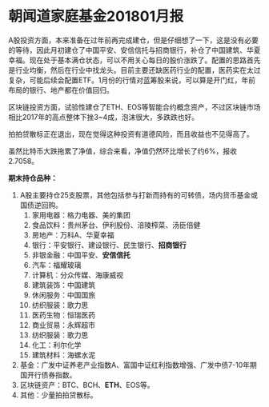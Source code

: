 # 朝闻道家庭基金201801月报

A股投资方面，本来准备在过年前再完成建仓，但是仔细想了一下，这是没有必要的等待，因此月初建仓了中国平安、安信信托与招商银行，补仓了中国建筑、华夏幸福。现在处于基本满仓状态，可以不用关心每日的股价涨跌了。配置的思路首先是行业均衡，然后在行业中找龙头。目前主要还缺医药行业的配置，医药实在太过复杂，可能后续会配置ETF。1月份的行情对蓝筹股来说，可以算是开门红，年前布局的银行、地产都在价值回归。

区块链投资方面，试验性建仓了ETH、EOS等智能合约概念资产，不过区块链市场相比2017年的高点整体下挫3~4成，泡沫很大，多跌跌也好。

拍拍贷散标正在退出，现在觉得这种投资有道德风险，而且收益也不见得高了。

虽然比特币大跌拖累了净值，综合来看，净值仍然环比增长了约6%，报收2.7058。

**期末持仓品种：**

1. A股主要持仓25支股票，其他包括参与打新而持有的可转债，场内货币基金或国债逆回购。
   1. 家用电器：格力电器、美的集团
   2. 食品饮料：贵州茅台、伊利股份、涪陵榨菜、汤臣倍健
   3. 房地产：万科A、华夏幸福
   4. 银行：平安银行、建设银行、民生银行、**招商银行**
   5. 非银金融：中国平安、**安信信托**
   6. 汽车：福耀玻璃
   7. 计算机：分众传媒、海康威视
   8. 建筑装饰：中国建筑
   9. 休闲服务：中国国旅
   10. 纺织服装：歌力思
   11. 医药生物：恒瑞医药
   12. 商业贸易：永辉超市
   13. 纺织服装：歌力思
   14. 化工：利尔化学
   15. 建筑材料：海螺水泥
2. 基金：广发中证养老产业指数A、富国中证红利指数增强、广发中债7-10年期国开行债券指数。
3. 区块链资产：BTC、BCH、**ETH**、EOS等。
4. 其他：少量拍拍贷散标。


